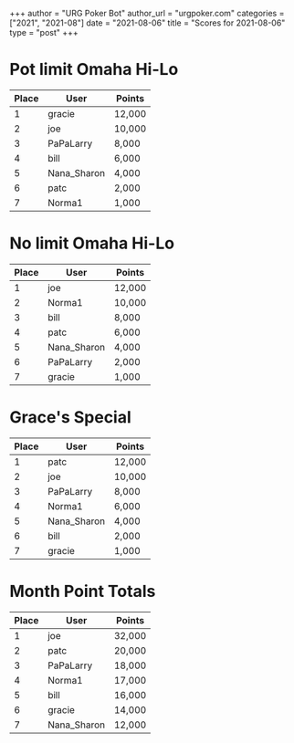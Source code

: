 +++
author = "URG Poker Bot"
author_url = "urgpoker.com"
categories = ["2021", "2021-08"]
date = "2021-08-06"
title = "Scores for 2021-08-06"
type = "post"
+++
# Pot limit Omaha Hi-Lo

| Place | User | Points |
|-------|------|--------|
| 1 | gracie | 12,000 |
| 2 | joe | 10,000 |
| 3 | PaPaLarry | 8,000 |
| 4 | bill | 6,000 |
| 5 | Nana_Sharon | 4,000 |
| 6 | patc | 2,000 |
| 7 | Norma1 | 1,000 |

# No limit Omaha Hi-Lo

| Place | User | Points |
|-------|------|--------|
| 1 | joe | 12,000 |
| 2 | Norma1 | 10,000 |
| 3 | bill | 8,000 |
| 4 | patc | 6,000 |
| 5 | Nana_Sharon | 4,000 |
| 6 | PaPaLarry | 2,000 |
| 7 | gracie | 1,000 |

# Grace's Special

| Place | User | Points |
|-------|------|--------|
| 1 | patc | 12,000 |
| 2 | joe | 10,000 |
| 3 | PaPaLarry | 8,000 |
| 4 | Norma1 | 6,000 |
| 5 | Nana_Sharon | 4,000 |
| 6 | bill | 2,000 |
| 7 | gracie | 1,000 |

# Month Point Totals

| Place | User | Points |
|-------|------|--------|
| 1 | joe | 32,000 |
| 2 | patc | 20,000 |
| 3 | PaPaLarry | 18,000 |
| 4 | Norma1 | 17,000 |
| 5 | bill | 16,000 |
| 6 | gracie | 14,000 |
| 7 | Nana_Sharon | 12,000 |
